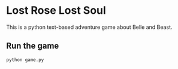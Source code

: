 # Lost Rose Lost Soul

This is a python text-based adventure game about Belle and Beast.


## Run the game

```python
python game.py
```
